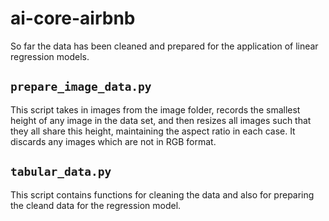 # ai-core-airbnb

So far the data has been cleaned and prepared for the application of linear regression models.

## ```prepare_image_data.py```
This script takes in images from the image folder, records the smallest height of any image in the data set, and then resizes all images such that they all share this height, maintaining the aspect ratio in each case. It discards any images which are not in RGB format.

## ```tabular_data.py```
This script contains functions for cleaning the data and also for preparing the cleand data for the regression model.